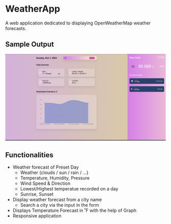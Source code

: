 # WeatherApp

A web application dedicated to displaying OpenWeatherMap weather forecasts.


## Sample Output
![Output](Output.png)


## Functionalities

- Weather forecast of Preset Day
    - Weather (clouds / sun / rain / ...)
    - Temperature, Humidity, Pressure
    - Wind Speed & Direction
    - Lowest/Highest temperatue recorded on a day 
    - Sunrise, Sunset
- Display weather forecast from a city name
    - Search a city via the input in the form
- Displays Temperature Forecast in ˚F with the help of Graph
- Responsive application
